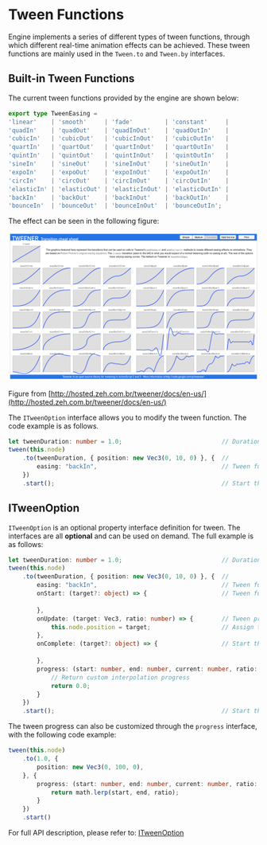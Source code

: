 # Tween Functions

Engine implements a series of different types of tween functions, through which different real-time animation effects can be achieved. These tween functions are mainly used in the `Tween.to` and `Tween.by` interfaces.

## Built-in Tween Functions

The current tween functions provided by the engine are shown below:

```ts
export type TweenEasing =
'linear'    | 'smooth'     | 'fade'         | 'constant'     |
'quadIn'    | 'quadOut'    | 'quadInOut'    | 'quadOutIn'    |
'cubicIn'   | 'cubicOut'   | 'cubicInOut'   | 'cubicOutIn'   |
'quartIn'   | 'quartOut'   | 'quartInOut'   | 'quartOutIn'   | 
'quintIn'   | 'quintOut'   | 'quintInOut'   | 'quintOutIn'   |
'sineIn'    | 'sineOut'    | 'sineInOut'    | 'sineOutIn'    |
'expoIn'    | 'expoOut'    | 'expoInOut'    | 'expoOutIn'    |
'circIn'    | 'circOut'    | 'circInOut'    | 'circOutIn'    |
'elasticIn' | 'elasticOut' | 'elasticInOut' | 'elasticOutIn' |
'backIn'    | 'backOut'    | 'backInOut'    | 'backOutIn'    |
'bounceIn'  | 'bounceOut'  | 'bounceInOut'  | 'bounceOutIn';
```

The effect can be seen in the following figure:

![tweener](img/tweener.png)

Figure from [http://hosted.zeh.com.br/tweener/docs/en-us/](http://hosted.zeh.com.br/tweener/docs/en-us/)

The `ITweenOption` interface allows you to modify the tween function. The code example is as follows.

```ts
let tweenDuration: number = 1.0;                            // Duration of the tween
tween(this.node)
    .to(tweenDuration, { position: new Vec3(0, 10, 0) }, {  // 
        easing: "backIn",                                   // Tween function
    })
    .start();                                               // Start the tween
```

## ITweenOption

`ITweenOption` is an optional property interface definition for tween. The interfaces are all **optional** and can be used on demand. The full example is as follows:

```ts
let tweenDuration: number = 1.0;                            // Duration of the tween
tween(this.node)
    .to(tweenDuration, { position: new Vec3(0, 10, 0) }, {  // 
        easing: "backIn",                                   // Tween function
        onStart: (target?: object) => {                     // Tween function

        },
        onUpdate: (target: Vec3, ratio: number) => {        // Tween process
            this.node.position = target;                    // Assign the position of the node to the result calculated by the tween system
        },
        onComplete: (target?: object) => {                  // Start the tween

        },
        progress: (start: number, end: number, current: number, ratio: number): number => {
            // Return custom interpolation progress
            return 0.0;
        }
    })
    .start();                                               // Start the tween
```

The tween progress can also be customized through the `progress` interface, with the following code example:

```ts
tween(this.node)
    .to(1.0, {
        position: new Vec3(0, 100, 0),
    }, {
        progress: (start: number, end: number, current: number, ratio: number): number => {
            return math.lerp(start, end, ratio);
        }
    })
    .start()
```

For full API description, please refer to: [ITweenOption](__APIDOC__/zh/#/docs/3.4/zh/tween/Interface/ITweenOption)

